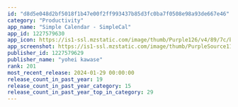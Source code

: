 ```yaml
---
id: "d8d5e048d2bf5018f1b47e00f2ff993437b85d3fc0ba7f0508e98a93de667e46"
category: "Productivity"
app_name: "Simple Calendar - SimpleCal"
app_id: 1227579630
app_icon: https://is1-ssl.mzstatic.com/image/thumb/Purple126/v4/89/7c/bb/897cbbe8-fc06-2966-0502-e5212a541d77/AppIcon-10-0-0-1x_U007emarketing-0-0-0-7-0-0-sRGB-0-0-0-GLES2_U002c0-512MB-85-220-0-0.png/1024x1024bb.png
app_screenshot: https://is1-ssl.mzstatic.com/image/thumb/PurpleSource112/v4/38/4c/3f/384c3fb0-1c56-ed8d-22ed-3d24ddfb3d13/9b69e437-5bb2-4ea5-9f22-6785baca8889_iPhone6.5-1.png/1242x2688bb.png
publisher_id: 1227579629
publisher_name: "yohei kawase"
rank: 201
most_recent_release: 2024-01-29 00:00:00
release_count_in_past_year: 19
release_count_in_past_year_category: 15
release_count_in_past_year_top_in_category: 29
---
```


